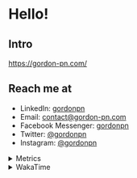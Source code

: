 # Hello!

## Intro

<https://gordon-pn.com/>

## Reach me at

- LinkedIn: [gordonpn](https://www.linkedin.com/in/gordonpn/)
- Email: [contact@gordon-pn.com](mailto:contact@gordon-pn.com)
- Facebook Messenger: [gordonpn](https://www.messenger.com/t/Gordonpn)
- Twitter: [@gordonpn](https://twitter.com/Gordonpn)
- Instagram: [@gordonpn](https://www.instagram.com/gordonpn/)

<details>
  <summary>Metrics</summary>

  <img align="center" src="https://github.com/gordonpn/gordonpn/blob/master/github-metrics.svg" alt="GitHub Metrics">

</details>

<details>
  <summary>WakaTime</summary>

  <!--START_SECTION:waka-->
📊 **This Week I Spent My Time On** 

```text
💬 Programming Languages: 
MDX                      3 hrs 31 mins       ██████████████████░░░░░░░   73.41 % 
JavaScript               50 mins             ████░░░░░░░░░░░░░░░░░░░░░   17.60 % 
SSH Config               15 mins             █░░░░░░░░░░░░░░░░░░░░░░░░   05.53 % 
Brazil Dependency Config 5 mins              ░░░░░░░░░░░░░░░░░░░░░░░░░   01.77 % 
Markdown                 1 min               ░░░░░░░░░░░░░░░░░░░░░░░░░   00.47 % 

🔥 Editors: 
IntelliJ IDEA            4 hrs 32 mins       ████████████████████████░   94.47 % 
VS Code                  15 mins             █░░░░░░░░░░░░░░░░░░░░░░░░   05.53 % 
```


 Last Updated on 02/01/2025 16:25:49 UTC
<!--END_SECTION:waka-->
</details>
